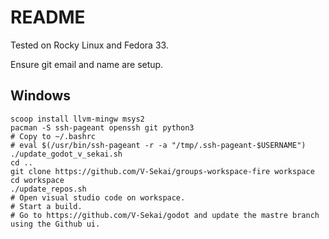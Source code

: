 # README

Tested on Rocky Linux and Fedora 33.

Ensure git email and name are setup.

## Windows

```
scoop install llvm-mingw msys2
pacman -S ssh-pageant openssh git python3
# Copy to ~/.bashrc
# eval $(/usr/bin/ssh-pageant -r -a "/tmp/.ssh-pageant-$USERNAME")
./update_godot_v_sekai.sh
cd ..
git clone https://github.com/V-Sekai/groups-workspace-fire workspace
cd workspace
./update_repos.sh
# Open visual studio code on workspace.
# Start a build.
# Go to https://github.com/V-Sekai/godot and update the mastre branch using the Github ui.
```
